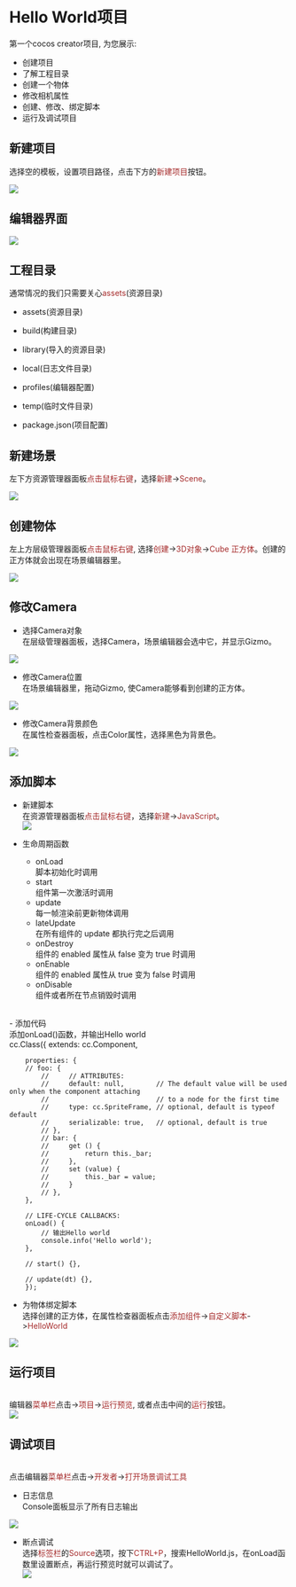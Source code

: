 # Hello World项目
第一个cocos creator项目, 为您展示:
- 创建项目
- 了解工程目录
- 创建一个物体
- 修改相机属性
- 创建、修改、绑定脚本
- 运行及调试项目

## 新建项目

选择空的模板，设置项目路径，点击下方的<font color=#A52A2A>新建项目</font>按钮。

<img src="helloworld_new.png"/>

## 编辑器界面

<img src="helloworld_engine.png"/>

## 工程目录
通常情况的我们只需要关心<font color=#A52A2A>assets</font>(资源目录)

- assets(资源目录)

- build(构建目录)

- library(导入的资源目录)

- local(日志文件目录)

- profiles(编辑器配置)

- temp(临时文件目录)

- package.json(项目配置)

## 新建场景

左下方资源管理器面板<font color=#A52A2A>点击鼠标右键</font>，选择<font color=#A52A2A>新建</font>-><font color=#A52A2A>Scene</font>。

<img src="helloworld_scene.png"/>

## 创建物体

左上方层级管理器面板<font color=#A52A2A>点击鼠标右键</font>, 选择<font color=#A52A2A>创建</font>-><font color=#A52A2A>3D对象</font>-><font color=#A52A2A>Cube 正方体</font>。创建的正方体就会出现在场景编辑器里。

<img src="helloworld_cube.png"/>

## 修改Camera

- 选择Camera对象
<br/>在层级管理器面板，选择Camera，场景编辑器会选中它，并显示Gizmo。</br>
<img src="helloworld_select.png"/>

- 修改Camera位置
<br/>在场景编辑器里，拖动Gizmo, 使Camera能够看到创建的正方体。</br>
<img src="helloworld_move.png"/>

- 修改Camera背景颜色
<br/>在属性检查器面板，点击Color属性，选择黑色为背景色。</br>
<img src="helloworld_property.png"/>

## 添加脚本
- 新建脚本 
  <br/>在资源管理器面板<font color=#A52A2A>点击鼠标右键</font>，选择<font color=#A52A2A>新建</font>-><font color=#A52A2A>JavaScript</font>。</br>
  <img src="helloworld_script.png"/>

- 生命周期函数
   - onLoad 
     <br/>脚本初始化时调用</br>
   - start 
     <br/>组件第一次激活时调用</br>
   - update 
     <br/>每一帧渲染前更新物体调用</br>
   - lateUpdate 
     <br/>在所有组件的 update 都执行完之后调用</br>
   - onDestroy 
     <br/>组件的 enabled 属性从 false 变为 true 时调用</br>
   - onEnable 
     <br/>组件的 enabled 属性从 true 变为 false 时调用</br>
   - onDisable 
     <br/>组件或者所在节点销毁时调用</br>
<br/>
- 添加代码
    <br/>添加onLoad()函数，并输出Hello world</br>
        cc.Class({
        extends: cc.Component,

        properties: {
        // foo: {
            //     // ATTRIBUTES:
            //     default: null,        // The default value will be used only when the component attaching
            //                           // to a node for the first time
            //     type: cc.SpriteFrame, // optional, default is typeof default
            //     serializable: true,   // optional, default is true
            // },
            // bar: {
            //     get () {
            //         return this._bar;
            //     },
            //     set (value) {
            //         this._bar = value;
            //     }
            // },
        },

        // LIFE-CYCLE CALLBACKS:
        onLoad() {
            // 输出Hello world
            console.info('Hello world');
        },

        // start() {},

        // update(dt) {},
        });


- 为物体绑定脚本
<br>选择创建的正方体，在属性检查器面板点击<font color=#A52A2A>添加组件</font>-><font color=#A52A2A>自定义脚本</font>-><font color=#A52A2A>HelloWorld</font></br>
<img src="helloworld_component.png"/>

## 运行项目
<br>编辑器<font color=#A52A2A>菜单栏</font>点击-><font color=#A52A2A>项目</font>-><font color=#A52A2A>运行预览</font>, 或者点击中间的<font color=#A52A2A>运行</font>按钮。</br>
<img src="helloworld_run.png"/>

## 调试项目
 <br>点击编辑器<font color=#A52A2A>菜单栏</font>点击-><font color=#A52A2A>开发者</font>-><font color=#A52A2A>打开场景调试工具</font></br>
 - 日志信息
 <br/>Console面板显示了所有日志输出</br>
 <img src="helloworld_console.png"/>

 - 断点调试
   <br/>选择<font color=#A52A2A>标签栏</font>的<font color=#A52A2A>Source</font>选项，按下<font color=#A52A2A>CTRL+P</font>，搜索HelloWorld.js，在onLoad函数里设置断点，再运行预览时就可以调试了。</br>
   <img src="helloworld_debug.png"/>